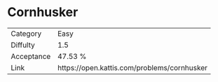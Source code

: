# Cornhusker

<table>
    <tr>
        <td>Category</td>
        <td>Easy</td>
    </tr>
    <tr>
        <td>Diffulty</td>
        <td>1.5</td>
    </tr>
    <tr>
        <td>Acceptance</td>
        <td>47.53 %</td>
    </tr>
    <tr>
        <td>Link</td>
        <td>https://open.kattis.com/problems/cornhusker</td>
    </tr>
</table>